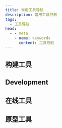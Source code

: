 ```yaml
---
title: 常用工具导航
description: 常用工具导航
tags: 
  - 工具导航
head:
  - - meta
    - name: keywords
      content: 工具导航
---
```


<script setup>
const generation = [
  {
    title: 'Vite',
    link: 'https://vitejs.dev/',
    icon: '/images/logo/vite.svg',
    info: '下一代前端构建工具',
  },
  {
    title: 'electron-vite',
    link: 'https://cn-evite.netlify.app/',
    icon: '/images/logo/electron-vite.svg',
    info: '下一代 Electron 开发与构建工具',
  },
  {
    title: 'webpack',
    link: 'https://webpack.js.org/',
    icon: '/images/logo/webpack.png',
    info: '现代 JavaScript 应用程序的静态模块打包工具',
  },
  {
    title: 'Gulp',
    link: 'https://gulpjs.com/',
    icon: '/images/logo/gulp.png',
    info: '基于流的自动化构建工具',
  },
  {
    title: 'Babel',
    link: 'https://babeljs.io/',
    icon: '/images/logo/babel.svg',
    info: 'Babel 是一个 JavaScript 编译器',
  },
]

const design = [
  {
    title: '蓝湖',
    link: 'https://lanhuapp.com/',
    icon: '/images/logo/lanhu.svg',
    info: '高效的产品设计协作平台',
  },
  {
    title: '墨刀',
    link: 'https://modao.cc/',
    icon: '/images/logo/modao.svg',
    info: '在线一体化产品设计协作平台',
  },
  {
    title: '摹客',
    link: 'https://www.mockplus.cn/',
    icon: '/images/logo/muke.png',
    info: '全能设计协作平台，产品经理用 RP，UI设计师用 DT',
  },
]

const online = [
  {
    title: 'CodePen',
    link: 'https://codepen.io/',
    icon: '/images/logo/CodePen.png',
    info: '不仅仅是一个前端代码的一个工具，还可以在上面找到各种特效案例',
  },
  {
    title: 'HttpBin',
    link: 'http://httpbin.org/',
    icon: '/images/logo/httpbin.png',
    info: 'A simple HTTP Request & Response Service',
  },
  {
    title: 'RegEx Testing',
    link: 'https://www.regextester.com/',
    icon: '/images/logo/empty.svg',
    info: '在线正则校验工具',
  },
  {
    title: 'DeepL',
    link: 'https://www.deepl.com/translator',
    icon: '/images/logo/deepl.svg',
    info: '即时翻译文本&完整的文档文件',
  },
  {
    title: 'TinyPNG',
    link: 'https://tinify.cn/',
    icon: '/images/logo/TinyPNG.png',
    info: '智能压缩您的 WebP、JPEG 和 PNG 图片',
  },
]

const development = [
  {
    title: 'Terminal Colors for VS Code',
    link: 'https://glitchbone.github.io/vscode-base16-term/#/',
    icon: '/images/logo/vscode-base16-term.png',
    info: 'VS Code 终端界面美化主题'
  },
  {
    title: 'snippet generator',
    link: 'https://snippet-generator.app/',
    icon: '/images/logo/snippet-generator.png',
    info: 'VS Code 代码片段在线生成工具',
  },
  {
    title: 'Database client',
    link: 'https://database-client.com/',
    icon: '/images/logo/REST-client.png',
    info: 'VS Code 的数据库客户端扩展, 支持MySQL/MariaDB, PostgreSQL, SQLite, Redis, ClickHouse, 达梦以及ElasticSearch的管理, 且可以作为一个SSH客户端',
  },
  {
    title: 'REST client',
    link: 'https://marketplace.visualstudio.com/items?itemName=humao.rest-client',
    icon: '/images/logo/REST-client.png',
    info: 'VS Code 扩展：API 测试工具',
  },
  {
    title: 'Insomnia',
    link: 'https://insomnia.rest/',
    icon: '/images/logo/Insomnia.svg',
    info: '一款类似 Postman 的 api 测试工具',
  },
  {
    title: 'Apifox',
    link: 'https://www.apifox.cn/',
    icon: '/images/logo/apifox.png',
    info: 'API 文档、API 调试、API Mock、API 自动化测试',
  },
  {
    title: 'DevToys',
    link: 'https://www.devtoys.app/',
    icon: '/images/logo/DevToys.png',
    info: '提供格式化JSON、比较文本和测试RegExp、图片压缩等等功能',
  },
  {
    title: 'TabNine',
    link: 'https://www.tabnine.com/',
    icon: '/images/logo/tabnine.png',
    info: 'TabNine 是最好的代码补全工具，软件开发人员的 AI 助手',
  },

]
</script>
## 构建工具

<MyLink :links="generation"/>

## Development

<MyLink :links="development"/>

## 在线工具

<MyLink :links="online"/>

## 原型工具

<MyLink :links="design"/>